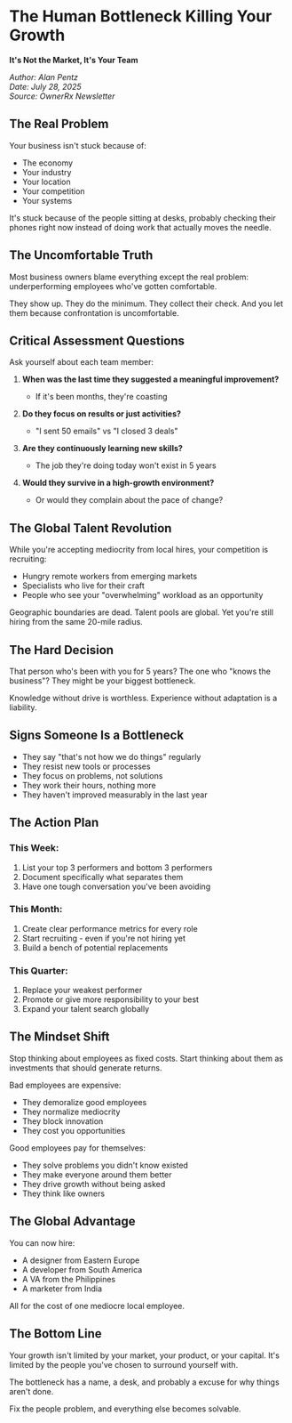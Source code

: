 # The Human Bottleneck Killing Your Growth
**It's Not the Market, It's Your Team**

*Author: Alan Pentz*  
*Date: July 28, 2025*  
*Source: OwnerRx Newsletter*

## The Real Problem

Your business isn't stuck because of:
- The economy
- Your industry
- Your location
- Your competition
- Your systems

It's stuck because of the people sitting at desks, probably checking their phones right now instead of doing work that actually moves the needle.

## The Uncomfortable Truth

Most business owners blame everything except the real problem: underperforming employees who've gotten comfortable.

They show up. They do the minimum. They collect their check. And you let them because confrontation is uncomfortable.

## Critical Assessment Questions

Ask yourself about each team member:

1. **When was the last time they suggested a meaningful improvement?**
   - If it's been months, they're coasting

2. **Do they focus on results or just activities?**
   - "I sent 50 emails" vs "I closed 3 deals"

3. **Are they continuously learning new skills?**
   - The job they're doing today won't exist in 5 years

4. **Would they survive in a high-growth environment?**
   - Or would they complain about the pace of change?

## The Global Talent Revolution

While you're accepting mediocrity from local hires, your competition is recruiting:
- Hungry remote workers from emerging markets
- Specialists who live for their craft
- People who see your "overwhelming" workload as an opportunity

Geographic boundaries are dead. Talent pools are global. Yet you're still hiring from the same 20-mile radius.

## The Hard Decision

That person who's been with you for 5 years? The one who "knows the business"? They might be your biggest bottleneck.

Knowledge without drive is worthless. Experience without adaptation is a liability.

## Signs Someone Is a Bottleneck

- They say "that's not how we do things" regularly
- They resist new tools or processes
- They focus on problems, not solutions
- They work their hours, nothing more
- They haven't improved measurably in the last year

## The Action Plan

### This Week:
1. List your top 3 performers and bottom 3 performers
2. Document specifically what separates them
3. Have one tough conversation you've been avoiding

### This Month:
1. Create clear performance metrics for every role
2. Start recruiting - even if you're not hiring yet
3. Build a bench of potential replacements

### This Quarter:
1. Replace your weakest performer
2. Promote or give more responsibility to your best
3. Expand your talent search globally

## The Mindset Shift

Stop thinking about employees as fixed costs. Start thinking about them as investments that should generate returns.

Bad employees are expensive:
- They demoralize good employees
- They normalize mediocrity
- They block innovation
- They cost you opportunities

Good employees pay for themselves:
- They solve problems you didn't know existed
- They make everyone around them better
- They drive growth without being asked
- They think like owners

## The Global Advantage

You can now hire:
- A designer from Eastern Europe
- A developer from South America
- A VA from the Philippines
- A marketer from India

All for the cost of one mediocre local employee.

## The Bottom Line

Your growth isn't limited by your market, your product, or your capital. It's limited by the people you've chosen to surround yourself with.

The bottleneck has a name, a desk, and probably a excuse for why things aren't done.

Fix the people problem, and everything else becomes solvable.